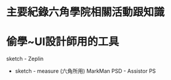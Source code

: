 # 主要紀錄六角學院相關活動跟知識



# 偷學~UI設計師用的工具

sketch - Zeplin
* sketch - measure (六角所用)
MarkMan
PSD - Assistor PS
